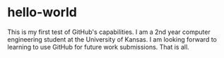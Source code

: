 # hello-world
This is my first test of GitHub's capabilities.
I am a 2nd year computer engineering student at the University of Kansas.
I am looking forward to learning to use GitHub for future work submissions.
That is all.
